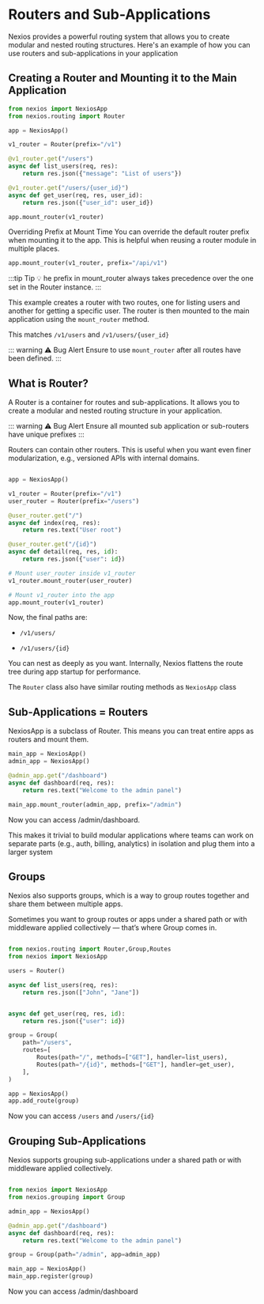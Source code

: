 # Routers and Sub-Applications

Nexios provides a powerful routing system that allows you to create modular and nested routing structures. Here's an example of how you can use routers and sub-applications in your application


## Creating a Router and Mounting it to the Main Application
```python
from nexios import NexiosApp
from nexios.routing import Router

app = NexiosApp()

v1_router = Router(prefix="/v1")

@v1_router.get("/users")
async def list_users(req, res):
    return res.json({"message": "List of users"})

@v1_router.get("/users/{user_id}")
async def get_user(req, res, user_id):
    return res.json({"user_id": user_id})

app.mount_router(v1_router)

```

Overriding Prefix at Mount Time
You can override the default router prefix when mounting it to the app. This is helpful when reusing a router module in multiple places.
```py
app.mount_router(v1_router, prefix="/api/v1")

```
:::tip Tip 💡
he prefix in mount_router always takes precedence over the one set in the Router instance.
:::

This example creates a router with two routes, one for listing users and another for getting a specific user. The router is then mounted to the main application using the `mount_router` method.

This matches `/v1/users` and `/v1/users/{user_id}`

::: warning ⚠️ Bug Alert
Ensure to use `mount_router` after all routes have been defined.
:::

##  What is Router?

A Router is a container for routes and sub-applications. It allows you to create a modular and nested routing structure in your application.



::: warning ⚠️ Bug Alert
Ensure all mounted sub application or sub-routers have unique prefixes
:::

Routers can contain other routers. This is useful when you want even finer modularization, e.g., versioned APIs with internal domains.
```python

app = NexiosApp()

v1_router = Router(prefix="/v1")
user_router = Router(prefix="/users")

@user_router.get("/")
async def index(req, res):
    return res.text("User root")

@user_router.get("/{id}")
async def detail(req, res, id):
    return res.json({"user": id})

# Mount user_router inside v1_router
v1_router.mount_router(user_router)

# Mount v1_router into the app
app.mount_router(v1_router)

```
Now, the final paths are:

- `/v1/users/`

- `/v1/users/{id}`

You can nest as deeply as you want. Internally, Nexios flattens the route tree during app startup for performance.

The `Router` class also have similar routing methods as `NexiosApp` class


## Sub-Applications = Routers

NexiosApp is a subclass of Router. This means you can treat entire apps as routers and mount them.

```py
main_app = NexiosApp()
admin_app = NexiosApp()

@admin_app.get("/dashboard")
async def dashboard(req, res):
    return res.text("Welcome to the admin panel")

main_app.mount_router(admin_app, prefix="/admin")

```

Now you can access /admin/dashboard.

This makes it trivial to build modular applications where teams can work on separate parts (e.g., auth, billing, analytics) in isolation and plug them into a larger system


## Groups 

Nexios also supports groups, which is a way to group routes together and share them between multiple apps.

Sometimes you want to group routes or apps under a shared path or with middleware applied collectively — that’s where Group comes in.

```py

from nexios.routing import Router,Group,Routes
from nexios import NexiosApp

users = Router()

async def list_users(req, res):
    return res.json(["John", "Jane"])


async def get_user(req, res, id):
    return res.json({"user": id})

group = Group(
    path="/users",
    routes=[
        Routes(path="/", methods=["GET"], handler=list_users),
        Routes(path="/{id}", methods=["GET"], handler=get_user),
    ],
)

app = NexiosApp()
app.add_route(group)

```

Now you can access `/users` and `/users/{id}`


## Grouping Sub-Applications

Nexios supports grouping sub-applications under a shared path or with middleware applied collectively.

```py

from nexios import NexiosApp
from nexios.grouping import Group

admin_app = NexiosApp()

@admin_app.get("/dashboard")
async def dashboard(req, res):
    return res.text("Welcome to the admin panel")

group = Group(path="/admin", app=admin_app)

main_app = NexiosApp()
main_app.register(group)

```

Now you can access /admin/dashboard

